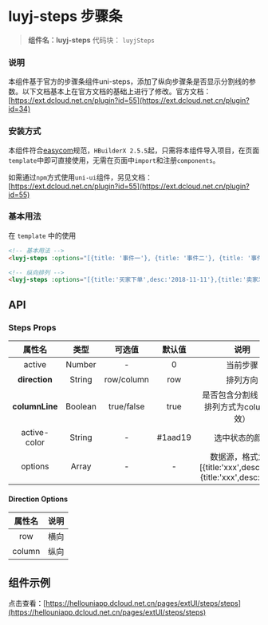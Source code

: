 # luyj-steps 步骤条
> **组件名：luyj-steps**
> 代码块： `luyjSteps`

### 说明
本组件基于官方的步骤条组件uni-steps，添加了纵向步骤条是否显示分割线的参数。以下文档基本上在官方文档的基础上进行了修改。官方文档：[https://ext.dcloud.net.cn/plugin?id=55](https://ext.dcloud.net.cn/plugin?id=34)

### 安装方式

本组件符合[easycom](https://uniapp.dcloud.io/collocation/pages?id=easycom)规范，`HBuilderX 2.5.5`起，只需将本组件导入项目，在页面`template`中即可直接使用，无需在页面中`import`和注册`components`。

如需通过`npm`方式使用`uni-ui`组件，另见文档：[https://ext.dcloud.net.cn/plugin?id=55](https://ext.dcloud.net.cn/plugin?id=55)

### 基本用法

在 ``template`` 中的使用

```html
<!-- 基本用法 -->
<luyj-steps :options="[{title: '事件一'}, {title: '事件二'}, {title: '事件三'}, {title: '事件四'}]" :active="1"></luyj-steps>

<!-- 纵向排列 -->
<luyj-steps :options="[{title:'买家下单',desc:'2018-11-11'},{title:'卖家发货',desc:'2018-11-12'},{title:'买家签收',desc:'2018-11-13'},{title:'交易完成',desc:'2018-11-14'}]" direction="column" :columnLine="false" :active="2"></luyj-steps>
```


## API

### Steps Props

|属性名					|类型		|	可选值				|默认值	|说明																|
|:-:						|:-:		|	:-:					|:-:		|:-:																|
|active					|Number	|	-						|0			|当前步骤															|
|**direction**	|String	|	row/column	|row		|排列方向|
|**columnLine**	|Boolean	|	true/false	|true		|是否包含分割线（只对排列方式为column有效）|
|active-color		|String	|	-						|#1aad19|选中状态的颜色														|
|options				|Array	|	-						| - 		|数据源，格式为：[{title:'xxx',desc:'xxx'},{title:'xxx',desc:'xxx'}]|

#### Direction Options
| 属性名		| 说明		|
| :-:			| :-:		|
| row			| 横向		|
| column	| 纵向		|


## 组件示例

点击查看：[https://hellouniapp.dcloud.net.cn/pages/extUI/steps/steps](https://hellouniapp.dcloud.net.cn/pages/extUI/steps/steps)
